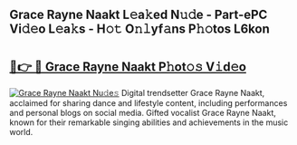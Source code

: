 ## Grace Rayne Naakt L𝚎a𝚔ed N𝚞𝚍e - Part-ePC Vi𝚍𝚎o L𝚎a𝚔s - H𝚘𝚝 O𝚗𝚕yf𝚊ns P𝚑𝚘tos L6kon

# <h2><a href="http://kf91cq4.oniu.top/?m=Grace+Rayne+Naakt">🔗👉 🔴 Grace Rayne Naakt P𝚑ot𝚘𝚜 V𝚒d𝚎o</a></h2>

[![Grace Rayne Naakt Nu𝚍e𝚜](https://i.imgur.com/0qMVB7G.gif)](http://kf91cq4.oniu.top/?m=Grace+Rayne+Naakt)
Digital trendsetter Grace Rayne Naakt, acclaimed for sharing dance and lifestyle content, including performances and personal blogs on social media. Gifted vocalist Grace Rayne Naakt, known for their remarkable singing abilities and achievements in the music world.  
